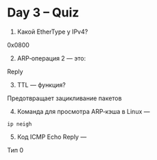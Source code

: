 # Day 3 – Quiz

1. Какой EtherType у IPv4?

0x0800 

2. ARP‑операция 2 — это:

Reply

3. TTL — функция?

Предотвращает зацикливание пакетов

4. Команда для просмотра ARP‑кэша в Linux —

`ip neigh`

5. Код ICMP Echo Reply —

Тип 0